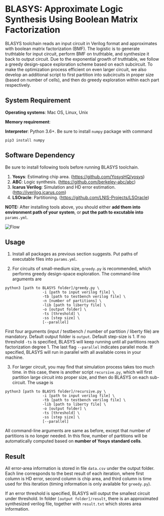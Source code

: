 # BLASYS: Approximate Logic Synthesis Using Boolean Matrix Factorization
BLASYS toolchain reads an input circuit in Verilog format and approximates with boolean matrix factorization (BMF). The logistic is to generate truthtable for input circuit, perform BMF on truthtable, and synthesize it back to output circuit. Due to the exponential growth of truthtable, we follow a greedy design-space exploration scheme based on each subcircuit. To make the optimization process efficient on even larger circuit, we also develop an additional script to first partition into subcircuits in proper size (based on number of cells), and then do greedy exploration within each part respectively.

## System Requirement
**Operating systems**: Mac OS, Linux, Unix

**Memory requirement**: 

**Interpreter**: Python 3.6+. Be sure to install  ``numpy`` package with command 
```
pip3 install numpy
```

## Software Dependency
Be sure to install following tools before running BLASYS toolchain.
1. **Yosys**: Estimating chip area. (https://github.com/YosysHQ/yosys)
2. **ABC**: Logic synthesis. (https://github.com/berkeley-abc/abc)
3. **Icarus Verilog**: Simulation and HD error estimation. (http://iverilog.icarus.com)
4. **LSOracle**: Partitioning. (https://github.com/LNIS-Projects/LSOracle)

**NOTE:** After installing tools above, you should either **add them into environment path of your system**, or **put the path to excutable into** ``params.yml``.

![Flow](https://github.com/scale-lab/BLASYS/blob/master/doc/flow.png?raw=true)

## Usage
1. Install all packages as previous section suggests. Put paths of executable files into ``params.yml``.

2. For circuits of small-medium size, ``greedy.py`` is recommended, which performs greedy design-space exploration. The command-line arguments are
```
python3 [path to BLASYS folder]/greedy.py \
                 -i [path to input verilog file] \
                 -tb [path to testbench verilog file] \
                 -n [number of partitions] \
                 -lib [path to liberty file] \
                 -o [output folder] \
                 -ts [threshold] \
                 -ss [step size] \
                 [--parallel]
```
First four arguments (input / testbench / number of partition / liberty file) are mandatory. Default output folder is ``output``. Default step-size is 1. If no threshold ``-ts`` is specified, BLASYS will keep running until all partitions reach factorization degree 1. The last flag ``--parallel`` indicates parallel mode. If specified, BLASYS will run in parallel with all available cores in your machine.

3. For larger circuit, you may find that simulation process takes too much time. in this case, there is another script ``recursive.py``, which will first partition large circuit into proper size, and then do BLASYS on each sub-circuit. The usage is
```
python3 [path to BLASYS folder]/recursive.py \
                 -i [path to input verilog file] \
                 -tb [path to testbench verilog file] \
                 -lib [path to liberty file] \
                 -o [output folder] \
                 -ts [threshold] \
                 -ss [step size] \
                 [--parallel]

```
All command-line arguments are same as before, except that number of partitions is no longer needed. In this flow, number of partitions will be automatically computed based on **number of Yosys standard cells**.

## Result
All error-area information is stored in file ``data.csv`` under the output folder. Each line corresponds to the best result of each iteration, where first column is HD error, second column is chip area, and third column is time used for this iteration (timing information is only available for ``greedy.py``).

If an error threshold is specified, BLASYS will output the smallest circuit under threshold. In folder ``[output folder]/result``,  there is an approximated synthesized verilog file, together with ``result.txt`` which stores area information.
